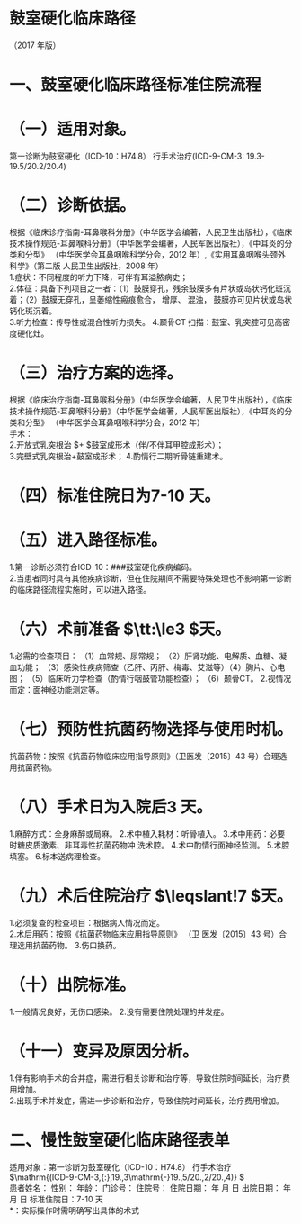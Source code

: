 # 鼓室硬化临床路径  
（2017 年版）  
# 一、鼓室硬化临床路径标准住院流程  
# （一）适用对象。  
第一诊断为鼓室硬化（ICD-10：H74.8） 行手术治疗(ICD-9-CM-3: 19.3-19.5/20.2/20.4)  
# （二）诊断依据。  
根据《临床诊疗指南-耳鼻喉科分册》（中华医学会编著，人民卫生出版社），《临床技术操作规范-耳鼻喉科分册》（中华医学会编著，人民军医出版社），《中耳炎的分类和分型》 （中华医学会耳鼻咽喉科学分会，2012 年）,《实用耳鼻咽喉头颈外科学》（第二版 人民卫生出版社，2008 年）  
1.症状：不同程度的听力下降，可伴有耳溢脓病史；  
2.体征：具备下列项目之一者：（1）鼓膜穿孔，残余鼓膜多有片状或岛状钙化斑沉着；（2）鼓膜无穿孔，呈萎缩性瘢痕愈合， 增厚、 混浊， 鼓膜亦可见片状或岛状钙化斑沉着。  
3.听力检查：传导性或混合性听力损失。 4.颞骨CT 扫描：鼓室、乳突腔可见高密度硬化灶。  
# （三）治疗方案的选择。  
根据《临床治疗指南-耳鼻喉科分册》（中华医学会编著，人民卫生出版社），《临床技术操作规范-耳鼻喉科分册》（中华医学会编著，人民军医出版社），《中耳炎的分类和分型》 （中华医学会耳鼻咽喉科学分会，2012 年）  
手术：  
2.开放式乳突根治 $+ $鼓室成形术（伴/不伴耳甲腔成形术）；  
3.完壁式乳突根治+鼓室成形术； 4.酌情行二期听骨链重建术。  
# （四）标准住院日为7-10 天。  
# （五）进入路径标准。  
1.第一诊断必须符合ICD-10：###鼓室硬化疾病编码。  
2.当患者同时具有其他疾病诊断，但在住院期间不需要特殊处理也不影响第一诊断的临床路径流程实施时，可以进入路径。  
# （六）术前准备 $\tt:\le3 $天。  
1.必需的检查项目： （1）血常规、尿常规； （2）肝肾功能、电解质、血糖、凝血功能； （3）感染性疾病筛查（乙肝、丙肝、梅毒、艾滋等）（4）胸片、心电图； （5）临床听力学检查（酌情行咽鼓管功能检查）； （6）颞骨CT。 2.视情况而定：面神经功能测定等。  
# （七）预防性抗菌药物选择与使用时机。  
抗菌药物：按照《抗菌药物临床应用指导原则》（卫医发〔2015〕43 号）合理选用抗菌药物。  
# （八）手术日为入院后3 天。  
1.麻醉方式：全身麻醉或局麻。 2.术中植入耗材：听骨植入。 3.术中用药：必要时糖皮质激素、非耳毒性抗菌药物冲 洗术腔。 4.术中酌情行面神经监测。 5.术腔填塞。 6.标本送病理检查。  
# （九）术后住院治疗 $\leqslant\!7 $天。  
1.必须复查的检查项目：根据病人情况而定。  
2.术后用药：按照《抗菌药物临床应用指导原则》 （卫 医发〔2015〕43 号）合理选用抗菌药物。 3.伤口换药。  
# （十）出院标准。  
1.一般情况良好，无伤口感染。 2.没有需要住院处理的并发症。  
# （十一）变异及原因分析。  
1.伴有影响手术的合并症，需进行相关诊断和治疗等，导致住院时间延长，治疗费用增加。  
2.出现手术并发症，需进一步诊断和治疗，导致住院时间延长，治疗费用增加。  
# 二、慢性鼓室硬化临床路径表单  
适用对象：第一诊断为鼓室硬化（ICD-10：H74.8） 行手术治疗 $\mathrm{(ICD-9-CM-3\,{:}\,19.\,3\mathrm{-}19.\,5/20.\,2/20.\,4)} $  
患者姓名：           性别：    年龄：    门诊号：       住院号：       住院日期：   年  月  日 出院日期：   年  月   日    标准住院日：7-10 天  
\*：实际操作时需明确写出具体的术式  